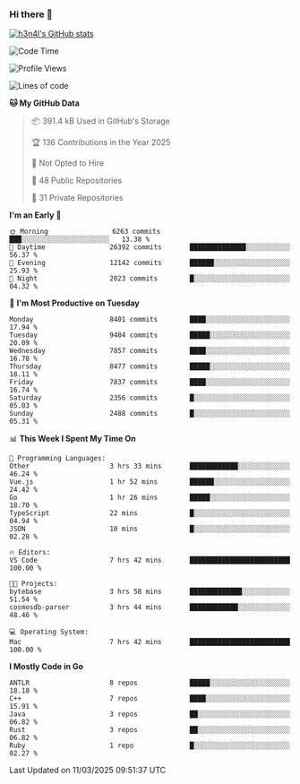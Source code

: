 ### Hi there 👋

[![h3n4l's GitHub stats](https://github-readme-stats.vercel.app/api?username=h3n4l&count_private=true&show_icons=true&theme=radical)](https://github.com/h3n4l/github-readme-stats)

<!--START_SECTION:waka-->
![Code Time](http://img.shields.io/badge/Code%20Time-2%2C089%20hrs%206%20mins-blue)

![Profile Views](http://img.shields.io/badge/Profile%20Views-0-blue)

![Lines of code](https://img.shields.io/badge/From%20Hello%20World%20I%27ve%20Written-17.9%20million%20lines%20of%20code-blue)

**🐱 My GitHub Data** 

> 📦 391.4 kB Used in GitHub's Storage 
 > 
> 🏆 136 Contributions in the Year 2025
 > 
> 🚫 Not Opted to Hire
 > 
> 📜 48 Public Repositories 
 > 
> 🔑 31 Private Repositories 
 > 
**I'm an Early 🐤** 

```text
🌞 Morning                6263 commits        ███░░░░░░░░░░░░░░░░░░░░░░   13.38 % 
🌆 Daytime                26392 commits       ██████████████░░░░░░░░░░░   56.37 % 
🌃 Evening                12142 commits       ██████░░░░░░░░░░░░░░░░░░░   25.93 % 
🌙 Night                  2023 commits        █░░░░░░░░░░░░░░░░░░░░░░░░   04.32 % 
```
📅 **I'm Most Productive on Tuesday** 

```text
Monday                   8401 commits        ████░░░░░░░░░░░░░░░░░░░░░   17.94 % 
Tuesday                  9404 commits        █████░░░░░░░░░░░░░░░░░░░░   20.09 % 
Wednesday                7857 commits        ████░░░░░░░░░░░░░░░░░░░░░   16.78 % 
Thursday                 8477 commits        █████░░░░░░░░░░░░░░░░░░░░   18.11 % 
Friday                   7837 commits        ████░░░░░░░░░░░░░░░░░░░░░   16.74 % 
Saturday                 2356 commits        █░░░░░░░░░░░░░░░░░░░░░░░░   05.03 % 
Sunday                   2488 commits        █░░░░░░░░░░░░░░░░░░░░░░░░   05.31 % 
```


📊 **This Week I Spent My Time On** 

```text
💬 Programming Languages: 
Other                    3 hrs 33 mins       ████████████░░░░░░░░░░░░░   46.24 % 
Vue.js                   1 hr 52 mins        ██████░░░░░░░░░░░░░░░░░░░   24.42 % 
Go                       1 hr 26 mins        █████░░░░░░░░░░░░░░░░░░░░   18.70 % 
TypeScript               22 mins             █░░░░░░░░░░░░░░░░░░░░░░░░   04.94 % 
JSON                     10 mins             █░░░░░░░░░░░░░░░░░░░░░░░░   02.28 % 

🔥 Editors: 
VS Code                  7 hrs 42 mins       █████████████████████████   100.00 % 

🐱‍💻 Projects: 
bytebase                 3 hrs 58 mins       █████████████░░░░░░░░░░░░   51.54 % 
cosmosdb-parser          3 hrs 44 mins       ████████████░░░░░░░░░░░░░   48.46 % 

💻 Operating System: 
Mac                      7 hrs 42 mins       █████████████████████████   100.00 % 
```

**I Mostly Code in Go** 

```text
ANTLR                    8 repos             █████░░░░░░░░░░░░░░░░░░░░   18.18 % 
C++                      7 repos             ████░░░░░░░░░░░░░░░░░░░░░   15.91 % 
Java                     3 repos             ██░░░░░░░░░░░░░░░░░░░░░░░   06.82 % 
Rust                     3 repos             ██░░░░░░░░░░░░░░░░░░░░░░░   06.82 % 
Ruby                     1 repo              █░░░░░░░░░░░░░░░░░░░░░░░░   02.27 % 
```




 Last Updated on 11/03/2025 09:51:37 UTC
<!--END_SECTION:waka-->

